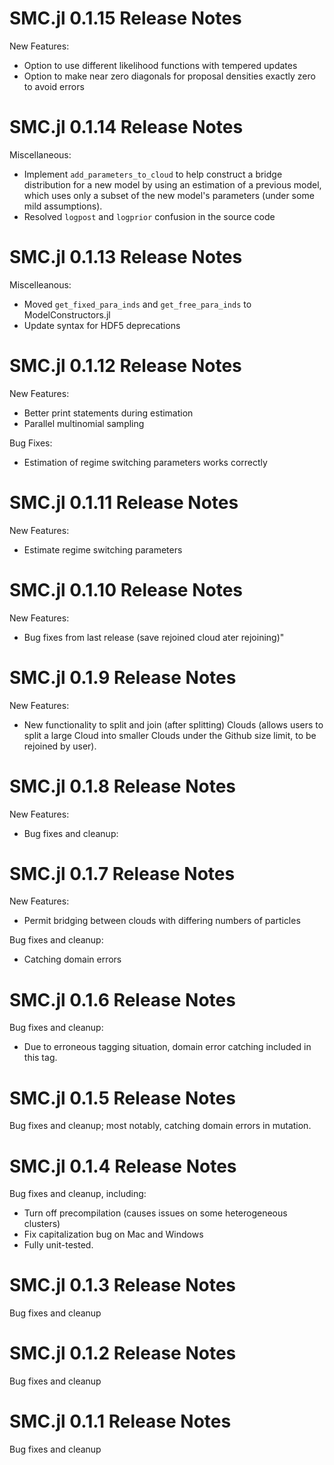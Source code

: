 # SMC.jl 0.1.15 Release Notes
New Features:
- Option to use different likelihood functions with tempered updates
- Option to make near zero diagonals for proposal densities exactly zero to avoid errors

# SMC.jl 0.1.14 Release Notes
Miscellaneous:
- Implement `add_parameters_to_cloud` to help construct
  a bridge distribution for a new model by using an estimation of a previous
  model, which uses only a subset of the new model's parameters (under some mild assumptions).
- Resolved `logpost` and `logprior` confusion in the source code

# SMC.jl 0.1.13 Release Notes
Miscelleanous:
- Moved `get_fixed_para_inds` and `get_free_para_inds` to ModelConstructors.jl
- Update syntax for HDF5 deprecations

# SMC.jl 0.1.12 Release Notes
New Features:
- Better print statements during estimation
- Parallel multinomial sampling

Bug Fixes:
- Estimation of regime switching parameters works correctly

# SMC.jl 0.1.11 Release Notes
New Features:
- Estimate regime switching parameters

# SMC.jl 0.1.10 Release Notes
New Features:
- Bug fixes from last release (save rejoined cloud ater rejoining)"

# SMC.jl 0.1.9 Release Notes
New Features:
- New functionality to split and join (after splitting) Clouds (allows users to split a large Cloud into smaller Clouds under the Github size limit, to be rejoined by user).

# SMC.jl 0.1.8 Release Notes
New Features:
- Bug fixes and cleanup:

# SMC.jl 0.1.7 Release Notes
New Features:
- Permit bridging between clouds with differing numbers of particles

Bug fixes and cleanup:
- Catching domain errors

# SMC.jl 0.1.6 Release Notes
Bug fixes and cleanup:
- Due to erroneous tagging situation, domain error catching included in this tag.

# SMC.jl 0.1.5 Release Notes
Bug fixes and cleanup; most notably, catching domain errors in mutation.

# SMC.jl 0.1.4 Release Notes
Bug fixes and cleanup, including:
- Turn off precompilation (causes issues on some heterogeneous clusters)
- Fix capitalization bug on Mac and Windows
- Fully unit-tested.

# SMC.jl 0.1.3 Release Notes
Bug fixes and cleanup

# SMC.jl 0.1.2 Release Notes
Bug fixes and cleanup

# SMC.jl 0.1.1 Release Notes
Bug fixes and cleanup
